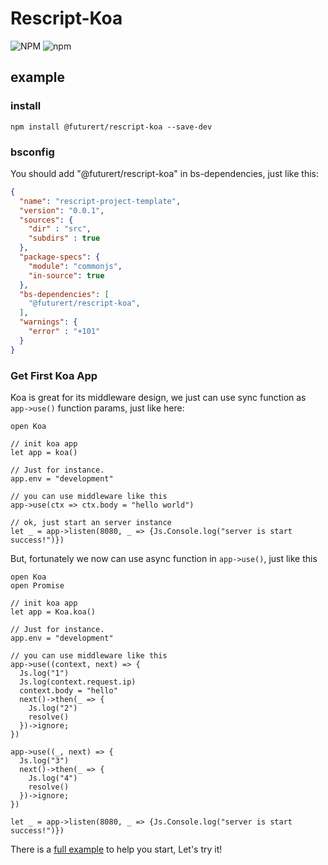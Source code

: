 # Rescript-Koa
![NPM](https://img.shields.io/npm/l/@futurert/rescript-koa) ![npm](https://img.shields.io/npm/v/@futurert/rescript-koa)
## example

### install

```shell
npm install @futurert/rescript-koa --save-dev
```

### bsconfig

You should add "@futurert/rescript-koa" in bs-dependencies, just like this:
```json
{
  "name": "rescript-project-template",
  "version": "0.0.1",
  "sources": {
    "dir" : "src",
    "subdirs" : true
  },
  "package-specs": {
    "module": "commonjs",
    "in-source": true
  },
  "bs-dependencies": [
    "@futurert/rescript-koa",
  ],
  "warnings": {
    "error" : "+101"
  }
}
```

### Get First Koa App

Koa is great for its middleware design, we just can use sync function as `app->use()` function params, just like here:

```rescript
open Koa

// init koa app
let app = koa()

// Just for instance.
app.env = "development"

// you can use middleware like this
app->use(ctx => ctx.body = "hello world")

// ok, just start an server instance
let _ = app->listen(8080, _ => {Js.Console.log("server is start success!")})
```

But, fortunately we now can use async function in `app->use()`, just like this

```rescript
open Koa
open Promise

// init koa app
let app = Koa.koa()

// Just for instance.
app.env = "development"

// you can use middleware like this
app->use((context, next) => {
  Js.log("1")
  Js.log(context.request.ip)
  context.body = "hello"
  next()->then(_ => {
    Js.log("2")
    resolve()
  })->ignore;
})

app->use((_, next) => {
  Js.log("3")
  next()->then(_ => {
    Js.log("4")
    resolve()
  })->ignore;
})

let _ = app->listen(8080, _ => {Js.Console.log("server is start success!")})
```

There is a [full example](./examples//index.res) to help you start, Let's try it!
